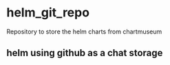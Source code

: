 # helm_git_repo
Repository to store the helm charts from chartmuseum

## helm using github as a chat storage 